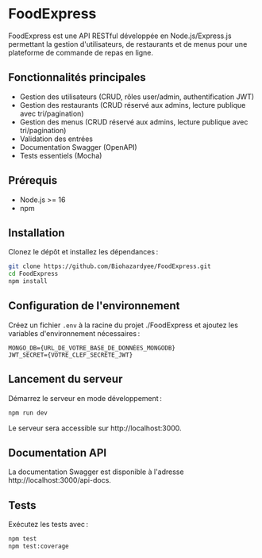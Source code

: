 # FoodExpress

FoodExpress est une API RESTful développée en Node.js/Express.js permettant la gestion d'utilisateurs, de restaurants et de menus pour une plateforme de commande de repas en ligne.

## Fonctionnalités principales

- Gestion des utilisateurs (CRUD, rôles user/admin, authentification JWT)
- Gestion des restaurants (CRUD réservé aux admins, lecture publique avec tri/pagination)
- Gestion des menus (CRUD réservé aux admins, lecture publique avec tri/pagination)
- Validation des entrées
- Documentation Swagger (OpenAPI)
- Tests essentiels (Mocha)

## Prérequis

- Node.js >= 16
- npm

## Installation

Clonez le dépôt et installez les dépendances :

```bash
git clone https://github.com/Biohazardyee/FoodExpress.git
cd FoodExpress
npm install
```

## Configuration de l'environnement
Créez un fichier `.env` à la racine du projet ./FoodExpress et ajoutez les variables d'environnement nécessaires :

```env
MONGO_DB={URL_DE_VOTRE_BASE_DE_DONNÉES_MONGODB}
JWT_SECRET={VOTRE_CLEF_SECRÈTE_JWT}
```

## Lancement du serveur
Démarrez le serveur en mode développement :

```bash
npm run dev
```

Le serveur sera accessible sur http://localhost:3000.

## Documentation API

La documentation Swagger est disponible à l'adresse http://localhost:3000/api-docs.

## Tests

Exécutez les tests avec :

```bash
npm test
npm test:coverage
```